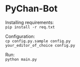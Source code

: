 # PyChan-Bot

Installing requirements:  
```pip install -r req.txt```

Configuration:  
```cp config.py.sample config.py```  
```your_editor_of_choice config.py```

Run:  
```python main.py```
